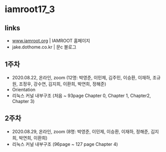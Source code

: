 # iamroot17_3
## links
- www.iamroot.org | IAMROOT 홈페이지
- jake.dothome.co.kr | 문c 블로그

## 1주차
- 2020.08.22, 온라인, zoom (12명: 박영준, 이민제, 김주민, 이승환, 이재하, 조규원, 조정우, 강수연, 김지희, 이환희, 박연희, 정해준)
- Orientation
- 리눅스 커널 내부구조 (처음 ~ 93page Chapter 0, Chapter 1, Chapter2, Chapter 3)

## 2주차
- 2020.08.29, 온라인, zoom (8명: 박영준, 이민제, 이승환, 이재하, 정해준, 김지희, 박연희, 이환희)
- 리눅스 커널 내부구조 (96page ~ 127 page Chapter 4)
